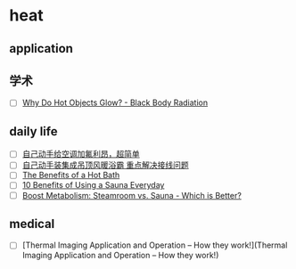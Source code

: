 # heat

## application 

## 学术

- [ ] [Why Do Hot Objects Glow? - Black Body Radiation](https://www.youtube.com/watch?v=Mj2QOpQkSfI)

  

## daily life

- [ ] [自己动手给空调加氟利昂，超简单](https://www.youtube.com/watch?v=5KfbqjU_1sc)
- [ ] [自己动手装集成吊顶风暖浴霸 重点解决接线问题](https://www.youtube.com/watch?v=d3zA0hEw2QY)
- [ ] [The Benefits of a Hot Bath](https://www.youtube.com/watch?v=fUTvtP0Uho4)
- [ ] [10 Benefits of Using a Sauna Everyday](https://www.youtube.com/watch?v=7GJ92p4h-QE)
- [ ] [Boost Metabolism: Steamroom vs. Sauna - Which is Better?](https://www.youtube.com/watch?v=VikuYpj5rmo&t=380s)

## medical

- [ ] [Thermal Imaging Application and Operation – How they work!](Thermal Imaging Application and Operation – How they work!)

  

